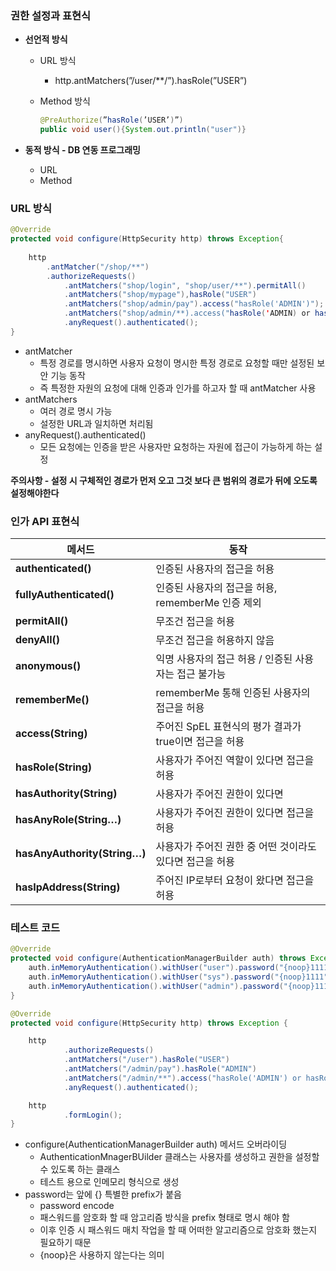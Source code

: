 ### 권한 설정과 표현식

- **선언적 방식**
    - URL 방식
        - http.antMatchers(”/user/**/”).hasRole(”USER”)
    - Method 방식

        ```java
        @PreAuthorize(”hasRole(’USER’)”)
        public void user(){System.out.println("user")}
        ```

- **동적 방식 - DB 연동 프로그래밍**
    - URL
    - Method

### URL 방식

```java
@Override
protected void configure(HttpSecurity http) throws Exception{
	
	http
		.antMatcher("/shop/**")
		.authorizeRequests()
			.antMatchers("shop/login", "shop/user/**").permitAll()
			.antMatchers("shop/mypage"),hasRole("USER")
			.antMatchers("shop/admin/pay").access("hasRole('ADMIN')");
			.antMatchers("shop/admin/**).access("hasRole('ADMIN) or hasRole('SYS')")
			.anyRequest().authenticated();
}
```

- antMatcher
    - 특정 경로를 명시하면 사용자 요청이 명시한 특정 경로로 요청할 때만 설정된 보안 기능 동작
    - 즉 특정한 자원의 요청에 대해 인증과 인가를 하고자 할 때 antMatcher 사용
- antMatchers
    - 여러 경로 명시 가능
    - 설정한 URL과 일치하면 처리됨
- anyRequest().authenticated()
    - 모든 요청에는 인증을 받은 사용자만 요청하는 자원에 접근이 가능하게 하는 설정

<aside>
	
**주의사항 - 설정 시 구체적인 경로가 먼저 오고 그것 보다 큰 범위의 경로가 뒤에 오도록 설정해야한다**

</aside>

### 인가 API 표현식

| 메서드 | 동작 |
| --- | --- |
| **authenticated()** | 인증된 사용자의 접근을 허용  |
| **fullyAuthenticated()** | 인증된 사용자의 접근을 허용, rememberMe 인증 제외  |
| **permitAll()** | 무조건 접근을 허용 |
| **denyAll()** | 무조건 접근을 허용하지 않음 |
| **anonymous()** | 익명 사용자의 접근 허용 / 인증된 사용자는 접근 불가능 |
| **rememberMe()** | rememberMe 통해 인증된 사용자의 접근을 허용 |
| **access(String)** | 주어진 SpEL 표현식의 평가 결과가 true이면 접근을 허용 |
| **hasRole(String)** | 사용자가 주어진 역할이 있다면 접근을 허용 |
| **hasAuthority(String)** | 사용자가 주어진 권한이 있다면 |
| **hasAnyRole(String…)** | 사용자가 주어진 권한이 있다면 접근을 허용 |
| **hasAnyAuthority(String…)** | 사용자가 주어진 권한 중 어떤 것이라도 있다면 접근을 허용 |
| **hasIpAddress(String)** | 주어진 IP로부터 요청이 왔다면 접근을 허용 |

### 테스트 코드

```java
@Override
protected void configure(AuthenticationManagerBuilder auth) throws Exception {
    auth.inMemoryAuthentication().withUser("user").password("{noop}1111").roles("USER");
    auth.inMemoryAuthentication().withUser("sys").password("{noop}1111").roles("SYS");
    auth.inMemoryAuthentication().withUser("admin").password("{noop}1111").roles("ADMIN");
}

@Override
protected void configure(HttpSecurity http) throws Exception {

    http
            .authorizeRequests()
            .antMatchers("/user").hasRole("USER")
            .antMatchers("/admin/pay").hasRole("ADMIN")
            .antMatchers("/admin/**").access("hasRole('ADMIN') or hasRole('SYS')")
            .anyRequest().authenticated();

    http
            .formLogin();
}
```

- configure(AuthenticationManagerBuilder auth) 메서드 오버라이딩
    - AuthenticationMnagerBUilder 클래스는 사용자를 생성하고 권한을 설정할 수 있도록 하는 클래스
    - 테스트 용으로 인메모리 형식으로 생성
- password는 앞에 {} 특별한 prefix가 붙음
    - password encode
    - 패스워드를 암호화 할 때 암고리즘 방식을 prefix 형태로 명시 해야 함
    - 이후 인증 시 패스워드 매치 작업을 할 때 어떠한 알고리즘으로 암호화 했는지 필요하기 때문
    - {noop}은 사용하지 않는다는 의미
